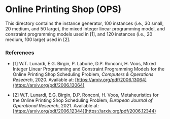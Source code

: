 # Online Printing Shop (OPS)

This directory contains the instance generator, 100 instances (i.e., 30 small, 20 medium, and 50 large), the mixed integer linear programming model, and constraint programming models used in [1], and 120 instances (i.e., 20 medium, 100 large) used in [2]. 

### References

- [1] W.T. Lunardi, E.G. Birgin, P. Laborie, D.P. Ronconi, H. Voos, Mixed Integer Linear Programming and Constraint Programming Models for the Online Printing Shop Scheduling Problem, *Computers & Operations Research*, 2020. Available at: [https://arxiv.org/pdf/2006.13064](https://arxiv.org/pdf/2006.13064)
  
- [2] W.T. Lunardi, E.G. Birgin, D.P. Ronconi, H. Voos, Metaheuristics for the Online Printing Shop Scheduling Problem, *European Journal of Operational Research*, 2021. Available at: [https://arxiv.org/pdf/2006.12344](https://arxiv.org/pdf/2006.12344)
